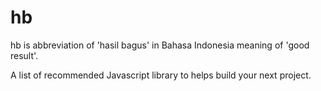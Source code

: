 # hb
hb is abbreviation of 'hasil bagus' in Bahasa Indonesia meaning of 'good result'.

A list of recommended Javascript library to helps build your next project.
